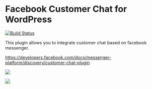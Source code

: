 # Facebook Customer Chat for WordPress

[![Build Status](https://travis-ci.org/tarosky/customer-chat-for-fb-messenger.svg?branch=master)](https://travis-ci.org/tarosky/customer-chat-for-fb-messenger)

This plugin allows you to integrate customer chat based on facebook messenger.

https://developers.facebook.com/docs/messenger-platform/discovery/customer-chat-plugin

![](https://www.evernote.com/l/ABVlDDslez9KFLDJK4juJQkSku9yCo88k1oB/image.png)

![](https://www.evernote.com/l/ABWGELZwsNpOgIoKvMtuaCRzBDuqG8UQVmAB/image.png)

